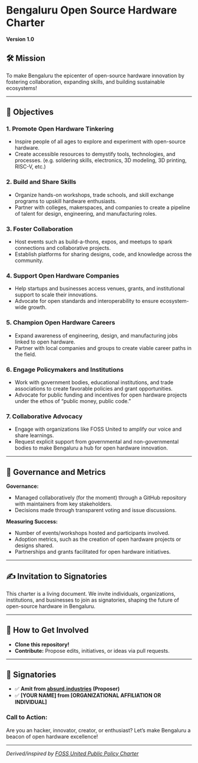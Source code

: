 # Bengaluru Open Source Hardware Charter  
**Version 1.0**

## 🛠️ Mission  
To make Bengaluru the epicenter of open-source hardware innovation by fostering collaboration, expanding skills, and building sustainable ecosystems!

---

## 🌟 Objectives  

### 1. **Promote Open Hardware Tinkering**  
- Inspire people of all ages to explore and experiment with open-source hardware.  
- Create accessible resources to demystify tools, technologies, and processes. (e.g. soldering skills, electronics, 3D modeling, 3D printing, RISC-V, etc.)

### 2. **Build and Share Skills**  
- Organize hands-on workshops, trade schools, and skill exchange programs to upskill hardware enthusiasts.  
- Partner with colleges, makerspaces, and companies to create a pipeline of talent for design, engineering, and manufacturing roles.

### 3. **Foster Collaboration**  
- Host events such as build-a-thons, expos, and meetups to spark connections and collaborative projects.  
- Establish platforms for sharing designs, code, and knowledge across the community.  

### 4. **Support Open Hardware Companies**  
- Help startups and businesses access venues, grants, and institutional support to scale their innovations.  
- Advocate for open standards and interoperability to ensure ecosystem-wide growth.

### 5. **Champion Open Hardware Careers**  
- Expand awareness of engineering, design, and manufacturing jobs linked to open hardware.  
- Partner with local companies and groups to create viable career paths in the field.

### 6. **Engage Policymakers and Institutions**  
- Work with government bodies, educational institutions, and trade associations to create favorable policies and grant opportunities.  
- Advocate for public funding and incentives for open hardware projects under the ethos of “public money, public code.”

### 7. **Collaborative Advocacy**  
- Engage with organizations like FOSS United to amplify our voice and share learnings.  
- Request explicit support from governmental and non-governmental bodies to make Bengaluru a hub for open hardware innovation.

---

## 📝 Governance and Metrics 
**Governance:**  
- Managed collaboratively (for the moment) through a GitHub repository with maintainers from key stakeholders.  
- Decisions made through transparent voting and issue discussions.

**Measuring Success:**  
- Number of events/workshops hosted and participants involved.  
- Adoption metrics, such as the creation of open hardware projects or designs shared.  
- Partnerships and grants facilitated for open hardware initiatives.

---

## ✍️ Invitation to Signatories  
This charter is a living document. We invite individuals, organizations, institutions, and businesses to join as signatories, shaping the future of open-source hardware in Bengaluru.

---

## 🚀 How to Get Involved  
- **Clone this repository!**
- **Contribute:** Propose edits, initiatives, or ideas via pull requests.  

---

## 🤝 Signatories
- :white_check_mark: **Amit from [absurd.industries](https://absurd.industries/) (Proposer)**
- :white_check_mark: **[YOUR NAME] from [ORGANIZATIONAL AFFILIATION OR INDIVIDUAL]**

### Call to Action:  
Are you an hacker, innovator, creator, or enthusiast? Let’s make Bengaluru a beacon of open hardware excellence!

---

_Derived/inspired by [FOSS United Public Policy Charter](https://forum.fossunited.org/t/help-wanted-foss-united-public-policy-charter-v0/3341)_
